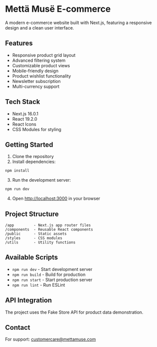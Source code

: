 # Mettä Musë E-commerce

A modern e-commerce website built with Next.js, featuring a responsive design and a clean user interface.

## Features

- Responsive product grid layout
- Advanced filtering system
- Customizable product views
- Mobile-friendly design
- Product wishlist functionality
- Newsletter subscription
- Multi-currency support

## Tech Stack

- Next.js 16.0.1
- React 19.2.0
- React Icons
- CSS Modules for styling

## Getting Started

1. Clone the repository
2. Install dependencies:
```bash
npm install
```

3. Run the development server:
```bash
npm run dev
```

4. Open [http://localhost:3000](http://localhost:3000) in your browser

## Project Structure

```
/app         - Next.js app router files
/components  - Reusable React components
/public      - Static assets
/styles      - CSS modules
/utils       - Utility functions
```

## Available Scripts

- `npm run dev` - Start development server
- `npm run build` - Build for production
- `npm run start` - Start production server
- `npm run lint` - Run ESLint

## API Integration

The project uses the Fake Store API for product data demonstration.

## Contact

For support: customercare@mettamuse.com
